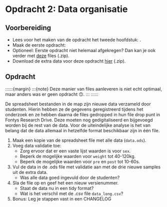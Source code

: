 # Opdracht 2: Data organisatie 

## Voorbereiding

- Lees voor het maken van de opdracht het tweede hoofdstuk: [](../chapters/2_data_organisatie.md).
- Maak de eerste opdracht: [](1_project_organisatie_opdracht.md)
- Optioneel: Eerste opdracht niet helemaal afgekregen? Dan kan je ook verder met 
[deze](https://gitlab.com/Rickdkk/messy-example-project/-/raw/main/wheelchair_sprints1.zip) files (.zip).
- Download de extra data voor deze opdracht [hier](https://gitlab.com/Rickdkk/messy-example-project/-/raw/main/new_data.zip)
(.zip).
  
## Opdracht <i class="fab fa-accessible-icon"></i>

::::::{margin}
:::{note}
Deze manier van files aanleveren is niet echt optimaal, maar anders was er geen opdracht 🙃.
:::
::::::

De spreadsheet bestanden in de map zijn nieuwe data verzameld door studenten. Hierin hebben ze de gegevens geregistreerd 
tijdens het onderzoek en ze hebben daarna de files gedropped in hun file drop punt in Fontys Research Drive. Deze moeten 
nog gedigitaliseerd en bijgevoegd worden bij de rest van de data. Voor de uiteindelijke analyse is het van belang dat 
de data allemaal in hetzelfde format beschikbaar zijn in één file. 

1. Maak een kopie van de spreadsheet file met alle data (`data.ods`).
1. Voeg data validatie toe:
    - Zorg ervoor dat er een vaste lijst waarden is voor `sex`.
    - Beperk de mogelijke waarden voor `weight` tot 40-120kg.
    - Beperk de mogelijke waarden voor `pre` en `post` tot 10-60s.
1. Vul de data in de .ods file met validatie aan met de drie nieuwe samples uit de extra data.
   - Was alle data goed ingevuld door de studenten?
1. Sla de file op en geef het een nieuw versienummer.
    - Staat de data nu in een tidy format?
    - Wat is het verschil met de .csv file `data_long.csv`?
1. Bonus: Leg je stappen vast in een CHANGELOG
